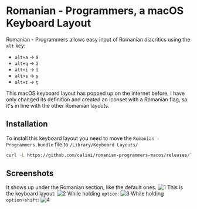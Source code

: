 # Romanian - Programmers, a macOS Keyboard Layout

Romanian - Programmers allows easy input of Romanian diacritics using the `alt` key:

* `alt+a` -> `ă`
* `alt+q` -> `â`
* `alt+i` -> `î`
* `alt+s` -> `ș`
* `alt+t` -> `ț`

This macOS keyboard layout has popped up on the internet before, I have only changed its definition and created an iconset with a Romanian flag, so it's in line with the other Romanian layouts. 

## Installation

To install this keyboard layout you need to move the `Romanian - Programmers.bundle` file to `/Library/Keyboard Layouts/`

```bash
curl -L https://github.com/calini/romanian-programmers-macos/releases/latest/download/Romanian.-.Programmers.bundle.zip | sudo tar xvz -C /Library/Keyboard\ Layouts/
```

## Screenshots

It shows up under the Romanian section, like the default ones.
![1](screenshots/1.png)
This is the keyboard layout:
![2](screenshots/2.png)
While holding `option`:
![3](screenshots/3.png)
While holding `option+shift`:
![4](screenshots/4.png)
